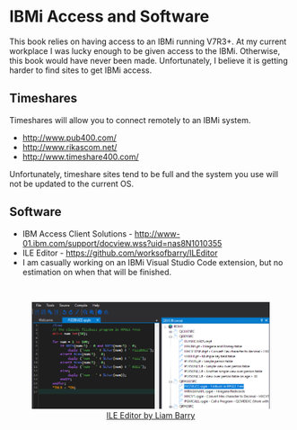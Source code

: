 # IBMi Access and Software

This book relies on having access to an IBMi running V7R3+. 
At my current workplace I was lucky enough to be given access to the IBMi. Otherwise, this book would have never been made.
Unfortunately, I believe it is getting harder to find sites to get IBMi access.


## Timeshares
Timeshares will allow you to connect remotely to an IBMi system.
* http://www.pub400.com/
* http://www.rikascom.net/
* http://www.timeshare400.com/

Unfortunately, timeshare sites tend to be full and the system you use will not be updated to the current OS.


## Software
* IBM Access Client Solutions - http://www-01.ibm.com/support/docview.wss?uid=nas8N1010355
* ILE Editor - https://github.com/worksofbarry/ILEditor
* I am casually working on an IBMi Visual Studio Code extension, but no estimation on when that will be finished.


<br>


<figure align="center">
	<img src="./preface/_assets/preface-02.PNG" alt="ILE Editor by Liam Barry" />
	<figcaption align="center">
		<a href="https://github.com/worksofbarry/ILEditor">
			ILE Editor by Liam Barry
		</a>
	</figcaption>
</figure>


